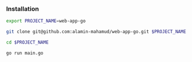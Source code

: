 ### Installation

```sh
export PROJECT_NAME=web-app-go

git clone git@github.com:alamin-mahamud/web-app-go.git $PROJECT_NAME

cd $PROJECT_NAME

go run main.go
```